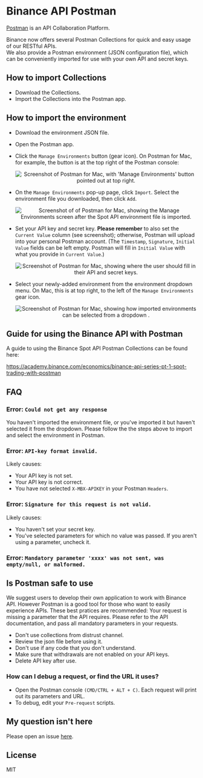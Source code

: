 # Binance API Postman

[Postman](https://getpostman.com) is an API Collaboration Platform.

Binance now offers several Postman Collections for quick and easy usage of our RESTful APIs. <br>
We also provide a Postman environment (JSON configuration file), which can be conveniently imported for use with your own API and secret keys.

## How to import Collections

- Download the Collections.
- Import the Collections into the Postman app.
## How to import the environment
- Download the environment JSON file.
- Open the Postman app.
- Click the `Manage Environments` button (gear icon). On Postman for Mac, for example, the button is at the top right of the Postman console:
    <p align="center"><img src="https://raw.githubusercontent.com/binance-exchange/binance-api-postman/assets/postman/1.png" alt="Screenshot of Postman for Mac, with 'Manage Environments' button pointed out at top right."/></p>
- On the `Manage Environments` pop-up page, click `Import`. Select the environment file you downloaded, then click `Add`.
   <p align="center"><img src="https://raw.githubusercontent.com/binance-exchange/binance-api-postman/assets/postman/2.png" alt="Screenshot of of Postman for Mac, showing the Manage Environments screen after the Spot API environment file is imported. "/></p>
- Set your API key and secret key. **Please remember** to also set the `Current Value` column (see screenshot); otherwise, Postman will upload into your personal Postman account. (The `Timestamp`, `Signature`, `Initial Value` fields can be left empty. Postman will fill in `Initial Value` with what you provide in `Current Value`.)
    <p align="center"><img src="https://raw.githubusercontent.com/binance-exchange/binance-api-postman/assets/postman/3.png" alt="Screenshot of Postman for Mac, showing where the user should fill in their API and secret keys."/></p>
    
- Select your newly-added environment from the environment dropdown menu. On Mac, this is at top right, to the left of the `Manage Environments` gear icon.
    <p align="center"><img src="https://raw.githubusercontent.com/binance-exchange/binance-api-postman/assets/postman/4.png" alt="Screenshot of Postman for Mac, showing how imported environments can be selected from a dropdown ."/></p>

## Guide for using the Binance API with Postman
A guide to using the Binance Spot API Postman Collections can be found here:

https://academy.binance.com/economics/binance-api-series-pt-1-spot-trading-with-postman

## FAQ
### Error: `Could not get any response`
You haven't imported the environment file, or you've imported it but haven't selected it from the dropdown. Please follow the the steps above to import and select the environment in Postman.

### Error: `API-key format invalid.`
Likely causes:
- Your API key is not set.
- Your API key is not correct.
- You have not selected `X-MBX-APIKEY` in your Postman `Headers`.

### Error: `Signature for this request is not valid.`
Likely causes:
- You haven't set your secret key.
- You've selected parameters for which no value was passed. If you aren't using a parameter, uncheck it.

### Error: `Mandatory parameter 'xxxx' was not sent, was empty/null, or malformed.`

## Is Postman safe to use
We suggest users to develop their own application to work with Binance API. However Postman is a good tool for those who want to easily experience APIs. These best pratices are recommended:
Your request is missing a parameter that the API requires. Please refer to the API documentation, and pass all mandatory parameters in your requests.

- Don't use collections from distrust channel.
- Review the json file before using it.
- Don't use if any code that you don't understand.
- Make sure that withdrawals are not enabled on your API keys. 
- Delete API key after use. 
### How can I debug a request, or find the URL it uses?
- Open the Postman console `(CMD/CTRL + ALT + C)`. Each request will print out its parameters and URL.
- To debug, edit your `Pre-request` scripts.

## My question isn't here
Please open an issue [here](https://github.com/binance-exchange/binance-api-postman/issues).

## License
MIT

